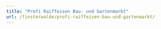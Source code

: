 ```yaml
---
title: "Profi Raiffeisen Bau- und Gartenmarkt"
url: /finsterwalde/profi-raiffeisen-bau-und-gartenmarkt/
---
```

